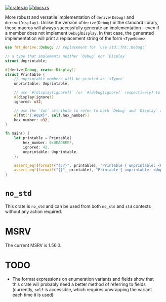 [![crates.io](https://img.shields.io/crates/v/fmt-derive?style=flat-square)](https://crates.io/crates/fmt_derive)
[![docs.rs](https://img.shields.io/docsrs/fmt-derive?style=flat-square)](https://docs.rs/fmt-derive/latest/fmt_derive/)

More robust and versatile implementation of `derive(Debug)` and `derive(Display)`. Unlike the version of`derive(Debug)`
in the standard library, these macros will always successfully generate an implementation - even if a member does not
implement `Debug`/`Display`. In that case, the generated implementation will print a replacement string of the form
`<TypeName>`.

```rust
use fmt_derive::Debug; // replacement for `use std::fmt::Debug;`

// a type that implements neither `Debug` nor `Display`
struct Unprintable;

#[derive(Debug, crate::Display)]
struct Printable {
	// unprintable members will be printed as `<Type>`
	unprintable: Unprintable,

	// use `#[display(ignore)]` (or `#[debug(ignore]` respectively) to skip a member when printing
	#[display(ignore)]
	ignored: u32,

	// use the `fmt` attribute to refer to both `Debug` and `Display` at once
	#[fmt("{:#08X}", self.hex_number)]
	hex_number: u32,
}

fn main() {
	let printable = Printable{
		hex_number: 0xDEADBEEF,
		ignored: 42,
		unprintable: Unprintable,
	};

	assert_eq!(format!("{:?}", printable), "Printable { unprintable: <Unprintable>, ignored: 42, hex_number: 0xDEADBEEF }");
	assert_eq!(format!("{}", printable), "Printable { unprintable: <Unprintable>, hex_number: 0xDEADBEEF }");
}
```

# `no_std`
This crate is `no_std` and can be used from both `no_std` and `std` contexts without any action required.

# MSRV
The current MSRV is 1.56.0.

# TODO
- The format expressions on enumeration variants and fields show that this crate will probably need a better method of referring to fields (currently, `self` is accessible, which requires unwrapping the variant each time it is used)
